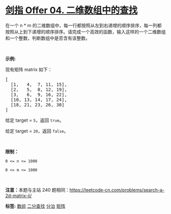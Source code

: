 # [剑指 Offer 04. 二维数组中的查找](https://leetcode.cn/problems/er-wei-shu-zu-zhong-de-cha-zhao-lcof)
<p>在一个 n * m 的二维数组中，每一行都按照从左到右递增的顺序排序，每一列都按照从上到下递增的顺序排序。请完成一个高效的函数，输入这样的一个二维数组和一个整数，判断数组中是否含有该整数。</p>

<p> </p>

<p><strong>示例:</strong></p>

<p>现有矩阵 matrix 如下：</p>

<pre>
[
  [1,   4,  7, 11, 15],
  [2,   5,  8, 12, 19],
  [3,   6,  9, 16, 22],
  [10, 13, 14, 17, 24],
  [18, 21, 23, 26, 30]
]
</pre>

<p>给定 target = <code>5</code>，返回 <code>true</code>。</p>

<p>给定 target = <code>20</code>，返回 <code>false</code>。</p>

<p> </p>

<p><strong>限制：</strong></p>

<p><code>0 <= n <= 1000</code></p>

<p><code>0 <= m <= 1000</code></p>

<p> </p>

<p><strong>注意：</strong>本题与主站 240 题相同：<a href="https://leetcode-cn.com/problems/search-a-2d-matrix-ii/">https://leetcode-cn.com/problems/search-a-2d-matrix-ii/</a></p>

**标签:**  [数组](https://leetcode.cn/tag/array) [二分查找](https://leetcode.cn/tag/binary-search) [分治](https://leetcode.cn/tag/divide-and-conquer) [矩阵](https://leetcode.cn/tag/matrix) 
